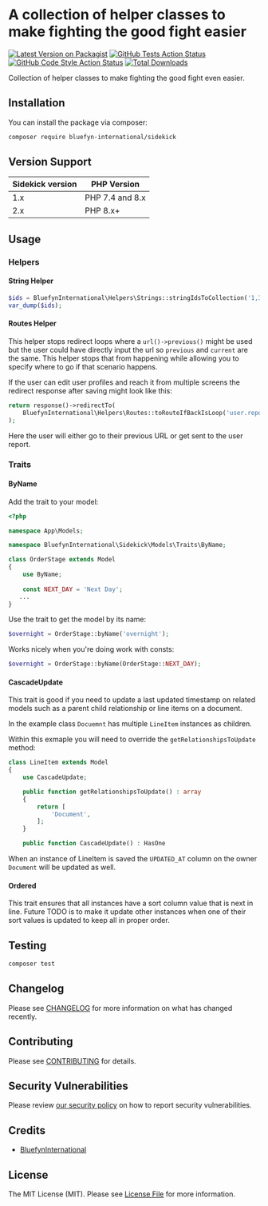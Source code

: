 # A collection of helper classes to make fighting the good fight easier

[![Latest Version on Packagist](https://img.shields.io/packagist/v/bluefyn-international/sidekick.svg?style=flat-square)](https://packagist.org/packages/bluefyn-international/sidekick)
[![GitHub Tests Action Status](https://img.shields.io/github/workflow/status/bluefyn-international/sidekick/run-tests?label=tests)](https://github.com/bluefyn-international/sidekick/actions?query=workflow%3Arun-tests+branch%3Amain)
[![GitHub Code Style Action Status](https://img.shields.io/github/workflow/status/bluefyn-international/sidekick/Check%20&%20fix%20styling?label=code%20style)](https://github.com/bluefyn-international/sidekick/actions?query=workflow%3A"Check+%26+fix+styling"+branch%3Amain)
[![Total Downloads](https://img.shields.io/packagist/dt/bluefyn-international/sidekick.svg?style=flat-square)](https://packagist.org/packages/bluefyn-international/sidekick)

Collection of helper classes to make fighting the good fight even easier.

## Installation

You can install the package via composer:

```bash
composer require bluefyn-international/sidekick
```

## Version Support
| Sidekick version | PHP Version     |
|------------------|-----------------|
| 1.x              | PHP 7.4 and 8.x |
| 2.x              | PHP 8.x+        |

## Usage

### Helpers

#### String Helper
```php
$ids = BluefynInternational\Helpers\Strings::stringIdsToCollection('1,3,45, asdf,66,1,45,3');
var_dump($ids);
```
#### Routes Helper
This helper stops redirect loops where a `url()->previous()` might be used but the user could have directly input the 
url so `previous` and `current` are the same. This helper stops that from happening while allowing you to specify where 
to go if that scenario happens.

If the user can edit user profiles and reach it from multiple screens the redirect response after saving might look like 
this:
```php
return response()->redirectTo(
    BluefynInternational\Helpers\Routes::toRouteIfBackIsLoop('user.report')
);
```

Here the user will either go to their previous URL or get sent to the user report.


### Traits

#### ByName
Add the trait to your model:
```php
<?php

namespace App\Models;

namespace BluefynInternational\Sidekick\Models\Traits\ByName;

class OrderStage extends Model
{
    use ByName;
    
    const NEXT_DAY = 'Next Day';
   ...
}
```
Use the trait to get the model by its name:
```php
$overnight = OrderStage::byName('overnight');
```

Works nicely when you're doing work with consts:
```php
$overnight = OrderStage::byName(OrderStage::NEXT_DAY);
```

#### CascadeUpdate
This trait is good if you need to update a last updated timestamp on related models such as a parent child relationship 
or line items on a document.

In the example class `Docuemnt` has multiple `LineItem` instances as children.

Within this exmaple you will need to override the `getRelationshipsToUpdate` method:
```php
class LineItem extends Model
{
    use CascadeUpdate;

    public function getRelationshipsToUpdate() : array
    {
        return [
            'Document',
        ];
    }

    public function CascadeUpdate() : HasOne
```

When an instance of LineItem is saved the `UPDATED_AT` column on the owner `Document` will be updated as well.

#### Ordered
This trait ensures that all instances have a sort column value that is next in line. Future TODO is to make it update 
other instances when one of their sort values is updated to keep all in proper order.


## Testing

```bash
composer test
```

## Changelog

Please see [CHANGELOG](CHANGELOG.md) for more information on what has changed recently.

## Contributing

Please see [CONTRIBUTING](.github/CONTRIBUTING.md) for details.

## Security Vulnerabilities

Please review [our security policy](../../security/policy) on how to report security vulnerabilities.

## Credits

- [BluefynInternational](https://github.com/bluefyn-international)

## License

The MIT License (MIT). Please see [License File](LICENSE.md) for more information.
